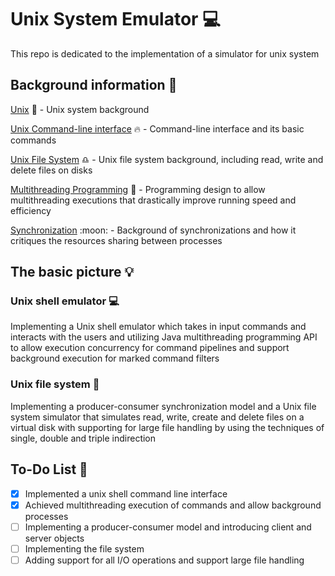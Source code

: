 # Unix System Emulator :computer:

This repo is dedicated to the implementation of a simulator for unix system

## Background information :book:

[Unix](https://en.wikipedia.org/wiki/Unix) :blue_book: - Unix system background

[Unix Command-line interface](https://en.wikipedia.org/wiki/Command-line_interface) :fire: - Command-line interface and its basic commands

[Unix File System](https://en.wikipedia.org/wiki/Unix_filesystem) :libra: - Unix file system background, including read, write and delete files on disks

[Multithreading Programming](https://en.wikipedia.org/wiki/Thread_(computing)) :rocket: - Programming design to allow multithreading executions that drastically improve running speed and efficiency

[Synchronization](https://en.wikipedia.org/wiki/Synchronization_(computer_science)) :moon: - Background of synchronizations and how it critiques the resources sharing between processes

## The basic picture :bulb:

### Unix shell emulator :computer:

Implementing a Unix shell emulator which takes in input commands and interacts with the users and utilizing Java multithreading programming API to allow execution concurrency for command pipelines and support background execution for marked command filters

### Unix file system :gem:

Implementing a producer-consumer synchronization model and a Unix file system simulator that simulates read, write, create and delete files on a virtual disk with supporting for large file handling by using the techniques of single, double and triple indirection

## To-Do List :pencil:

- [X] Implemented a unix shell command line interface
- [X] Achieved multithreading execution of commands and allow background processes
- [ ] Implementing a producer-consumer model and introducing client and server objects
- [ ] Implementing the file system
- [ ] Adding support for all I/O operations and support large file handling
